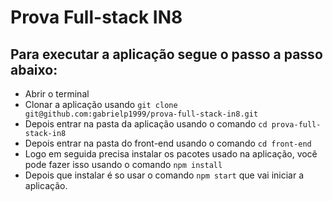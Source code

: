 # Prova Full-stack IN8
## Para executar a aplicação segue o passo a passo abaixo:

- Abrir o terminal
- Clonar a aplicação usando `git clone git@github.com:gabrielp1999/prova-full-stack-in8.git`
- Depois entrar na pasta da aplicação usando o comando `cd prova-full-stack-in8`
- Depois entrar na pasta do front-end usando o comando `cd front-end`
- Logo em seguida precisa instalar os pacotes usado na aplicação, você pode fazer isso usando o comando `npm install`
- Depois que instalar é so usar o comando `npm start` que vai iniciar a aplicação.